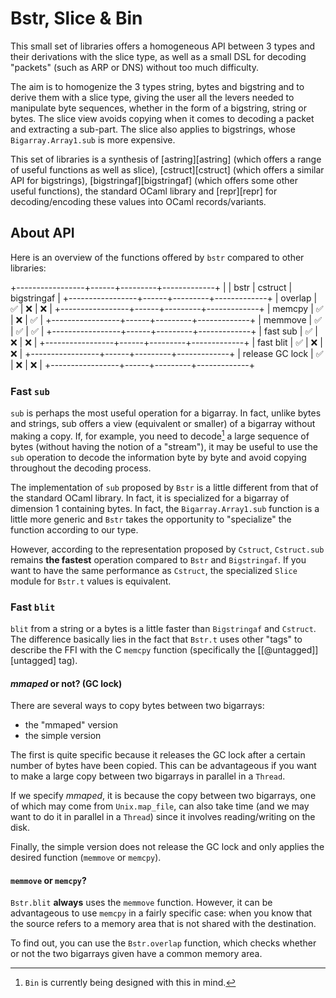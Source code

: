 # Bstr, Slice & Bin

This small set of libraries offers a homogeneous API between 3 types and their
derivations with the slice type, as well as a small DSL for decoding "packets"
(such as ARP or DNS) without too much difficulty.

The aim is to homogenize the 3 types string, bytes and bigstring and to derive
them with a slice type, giving the user all the levers needed to manipulate
byte sequences, whether in the form of a bigstring, string or bytes. The slice
view avoids copying when it comes to decoding a packet and extracting a
sub-part. The slice also applies to bigstrings, whose `Bigarray.Array1.sub` is
more expensive.

This set of libraries is a synthesis of [astring][astring] (which offers a range
of useful functions as well as slice), [cstruct][cstruct] (which offers a
similar API for bigstrings), [bigstringaf][bigstringaf] (which offers some other
useful functions), the standard OCaml library and [repr][repr] for
decoding/encoding these values into OCaml records/variants.

## About API

Here is an overview of the functions offered by `bstr` compared to other
libraries:

+-----------------+------+---------+-------------+
|                 | bstr | cstruct | bigstringaf |
+-----------------+------+---------+-------------+
|         overlap |   ✅ |      ❌ |          ❌ |
+-----------------+------+---------+-------------+
|          memcpy |   ✅ |      ❌ |          ✅ |
+-----------------+------+---------+-------------+
|         memmove |   ✅ |      ✅ |          ✅ |
+-----------------+------+---------+-------------+
|        fast sub |   ✅ |      ❌ |          ❌ |
+-----------------+------+---------+-------------+
|       fast blit |   ✅ |      ❌ |          ❌ |
+-----------------+------+---------+-------------+
| release GC lock |   ✅ |      ❌ |          ❌ |
+-----------------+------+---------+-------------+

### Fast `sub`

`sub` is perhaps the most useful operation for a bigarray. In fact, unlike bytes
and strings, sub offers a view (equivalent or smaller) of a bigarray without
making a copy. If, for example, you need to decode[^1] a large sequence of bytes
(without having the notion of a "stream"), it may be useful to use the `sub`
operation to decode the information byte by byte and avoid copying throughout
the decoding process.

The implementation of `sub` proposed by `Bstr` is a little different from that
of the standard OCaml library. In fact, it is specialized for a bigarray of
dimension 1 containing bytes. In fact, the `Bigarray.Array1.sub` function is a
little more generic and `Bstr` takes the opportunity to "specialize" the
function according to our type.

However, according to the representation proposed by `Cstruct`, `Cstruct.sub`
remains **the fastest** operation compared to `Bstr` and `Bigstringaf`. If you
want to have the same performance as `Cstruct`, the specialized `Slice` module
for `Bstr.t` values is equivalent.

### Fast `blit`

`blit` from a string or a bytes is a little faster than `Bigstringaf` and
`Cstruct`. The difference basically lies in the fact that `Bstr.t` uses other
"tags" to describe the FFI with the C `memcpy` function (specifically the
[\[@untagged\]][untagged] tag).

#### _mmaped_ or not? (GC lock)

There are several ways to copy bytes between two bigarrays:
- the "mmaped" version
- the simple version

The first is quite specific because it releases the GC lock after a certain
number of bytes have been copied. This can be advantageous if you want to make a
large copy between two bigarrays in parallel in a `Thread`.

If we specify _mmaped_, it is because the copy between two bigarrays, one of
which may come from `Unix.map_file`, can also take time (and we may want to do
it in parallel in a `Thread`) since it involves reading/writing on the disk.

Finally, the simple version does not release the GC lock and only applies the
desired function (`memmove` or `memcpy`).

#### `memmove` or `memcpy`?

`Bstr.blit` **always** uses the `memmove` function. However, it can be
advantageous to use `memcpy` in a fairly specific case: when you know that the
source refers to a memory area that is not shared with the destination.

To find out, you can use the `Bstr.overlap` function, which checks whether or
not the two bigarrays given have a common memory area.

[^1]: `Bin` is currently being designed with this in mind.
